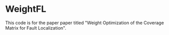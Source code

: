 # WeightFL
This code is for the paper paper titled "Weight Optimization of the Coverage Matrix for Fault Localization".
